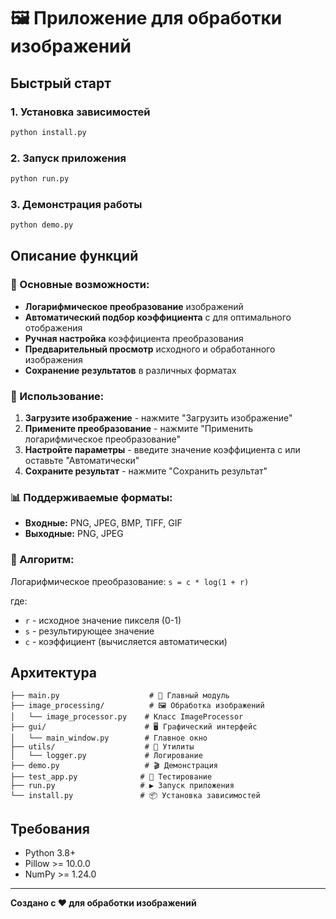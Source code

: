 # 🖼️ Приложение для обработки изображений

## Быстрый старт

### 1. Установка зависимостей
```bash
python install.py
```

### 2. Запуск приложения
```bash
python run.py
```

### 3. Демонстрация работы
```bash
python demo.py
```

## Описание функций

### 🎯 Основные возможности:
- **Логарифмическое преобразование** изображений
- **Автоматический подбор коэффициента** c для оптимального отображения
- **Ручная настройка** коэффициента преобразования
- **Предварительный просмотр** исходного и обработанного изображения
- **Сохранение результатов** в различных форматах

### 🔧 Использование:
1. **Загрузите изображение** - нажмите "Загрузить изображение"
2. **Примените преобразование** - нажмите "Применить логарифмическое преобразование"
3. **Настройте параметры** - введите значение коэффициента c или оставьте "Автоматически"
4. **Сохраните результат** - нажмите "Сохранить результат"

### 📊 Поддерживаемые форматы:
- **Входные:** PNG, JPEG, BMP, TIFF, GIF
- **Выходные:** PNG, JPEG

### 🧮 Алгоритм:
Логарифмическое преобразование: `s = c * log(1 + r)`

где:
- `r` - исходное значение пикселя (0-1)
- `s` - результирующее значение
- `c` - коэффициент (вычисляется автоматически)

## Архитектура

```
├── main.py                    # 🚀 Главный модуль
├── image_processing/          # 🖼️ Обработка изображений
│   └── image_processor.py    # Класс ImageProcessor
├── gui/                      # 🖥️ Графический интерфейс
│   └── main_window.py        # Главное окно
├── utils/                    # 🔧 Утилиты
│   └── logger.py             # Логирование
├── demo.py                   # 🎬 Демонстрация
├── test_app.py              # 🧪 Тестирование
├── run.py                   # ▶️ Запуск приложения
└── install.py               # 📦 Установка зависимостей
```

## Требования

- Python 3.8+
- Pillow >= 10.0.0
- NumPy >= 1.24.0

---

**Создано с ❤️ для обработки изображений**
